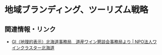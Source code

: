 # 地域ブランディング、ツーリズム戦略
## 関連情報・リンク
- [GI（地理的表示）北海道事務局　道産ワイン懇談会事務局より | NPO法人ワインクラスター北海道](https://winecluster.org/archives/category/information/)
